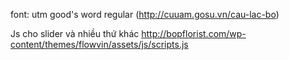 font: utm good's word regular (http://cuuam.gosu.vn/cau-lac-bo)

Js cho slider và nhiều thứ khác http://bopflorist.com/wp-content/themes/flowvin/assets/js/scripts.js
